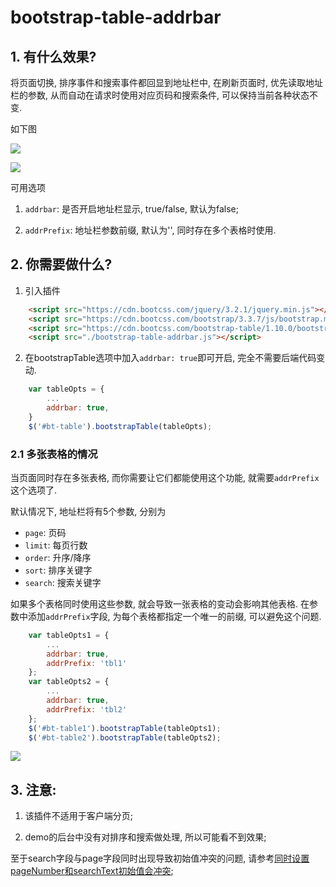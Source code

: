 # bootstrap-table-addrbar

## 1. 有什么效果?

将页面切换, 排序事件和搜索事件都回显到地址栏中, 在刷新页面时, 优先读取地址栏的参数, 从而自动在请求时使用对应页码和搜索条件, 可以保持当前各种状态不变. 

如下图

![](https://gitee.com/generals-space/gitimg/raw/master/611efd443ea59eccd61744c5ebd09452.png)

![](https://gitee.com/generals-space/gitimg/raw/master/92515aa02c863a19daf76a8804990092.png)

可用选项

1. `addrbar`: 是否开启地址栏显示, true/false, 默认为false;

2. `addrPrefix`: 地址栏参数前缀, 默认为'', 同时存在多个表格时使用. 

## 2. 你需要做什么?

1. 引入插件

```html
    <script src="https://cdn.bootcss.com/jquery/3.2.1/jquery.min.js"></script>
    <script src="https://cdn.bootcss.com/bootstrap/3.3.7/js/bootstrap.min.js"></script>
    <script src="https://cdn.bootcss.com/bootstrap-table/1.10.0/bootstrap-table.min.js"></script>
    <script src="./bootstrap-table-addrbar.js"></script>
```

2. 在bootstrapTable选项中加入`addrbar: true`即可开启, 完全不需要后端代码变动.

```js
    var tableOpts = {
        ...
        addrbar: true,
    }
    $('#bt-table').bootstrapTable(tableOpts);
```

### 2.1 多张表格的情况

当页面同时存在多张表格, 而你需要让它们都能使用这个功能, 就需要`addrPrefix`这个选项了.

默认情况下, 地址栏将有5个参数, 分别为

- `page`: 页码
- `limit`: 每页行数
- `order`: 升序/降序
- `sort`: 排序关键字
- `search`: 搜索关键字

如果多个表格同时使用这些参数, 就会导致一张表格的变动会影响其他表格. 在参数中添加`addrPrefix`字段, 为每个表格都指定一个唯一的前缀, 可以避免这个问题.

```js
    var tableOpts1 = {
        ...
        addrbar: true,
        addrPrefix: 'tbl1'
    };
    var tableOpts2 = {
        ...
        addrbar: true,
        addrPrefix: 'tbl2'
    };
    $('#bt-table1').bootstrapTable(tableOpts1);
    $('#bt-table2').bootstrapTable(tableOpts2);
```

![](https://gitee.com/generals-space/gitimg/raw/master/5badfcee02a1998e279b432090a3d2b2.png)

## 3. 注意:

1. 该插件不适用于客户端分页;

2. demo的后台中没有对排序和搜索做处理, 所以可能看不到效果;

至于search字段与page字段同时出现导致初始值冲突的问题, 请参考[同时设置pageNumber和searchText初始值会冲突](https://github.com/wenzhixin/bootstrap-table/issues/2580);
